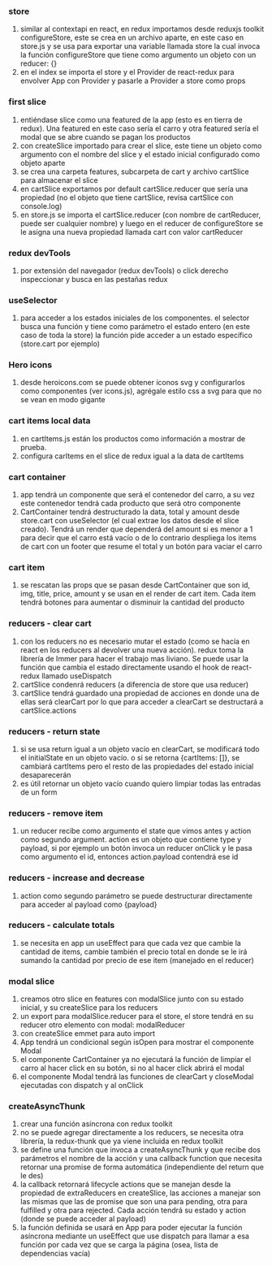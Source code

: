 ### store

1. similar al contextapi en react, en redux importamos desde reduxjs toolkit configureStore, este se crea en un archivo aparte, en este caso en store.js y se usa para exportar una variable llamada store la cual invoca la función configureStore que tiene como argumento un objeto con un reducer: {}
2. en el index se importa el store y el Provider de react-redux para envolver App con Provider y pasarle a Provider a store como props

### first slice

1. entiéndase slice como una featured de la app (esto es en tierra de redux). Una featured en este caso sería el carro y otra featured sería el modal que se abre cuando se pagan los productos
2. con createSlice importado para crear el slice, este tiene un objeto como argumento con el nombre del slice y el estado inicial configurado como objeto aparte
3. se crea una carpeta features, subcarpeta de cart y archivo cartSlice para almacenar el slice
4. en cartSlice exportamos por default cartSlice.reducer que sería una propiedad (no el objeto que tiene cartSlice, revísa cartSlice con console.log)
5. en store.js se importa el cartSlice.reducer (con nombre de cartReducer, puede ser cualquier nombre) y luego en el reducer de configureStore se le asigna una nueva propiedad llamada cart con valor cartReducer

### redux devTools

1. por extensión del navegador (redux devTools) o click derecho inspeccionar y busca en las pestañas redux

### useSelector

1. para acceder a los estados iniciales de los componentes. el selector busca una función y tiene como parámetro el estado entero (en este caso de toda la store) la función pide acceder a un estado específico (store.cart por ejemplo)

### Hero icons

1. desde heroicons.com se puede obtener íconos svg y configurarlos como componentes (ver icons.js), agrégale estilo css a svg para que no se vean en modo gigante

### cart items local data

1. en cartItems.js están los productos como información a mostrar de prueba.
2. configura carItems en el slice de redux igual a la data de cartItems

### cart container

1. app tendrá un componente que será el contenedor del carro, a su vez este contenedor tendrá cada producto que será otro componente
2. CartContainer tendrá destructurado la data, total y amount desde store.cart con useSelector (el cual extrae los datos desde el slice creado). Tendrá un render que dependerá del amount si es menor a 1 para decir que el carro está vacío o de lo contrario despliega los items de cart con un footer que resume el total y un botón para vaciar el carro

### cart item

1. se rescatan las props que se pasan desde CartContainer que son id, img, title, price, amount y se usan en el render de cart item. Cada item tendrá botones para aumentar o disminuir la cantidad del producto

### reducers - clear cart

1. con los reducers no es necesario mutar el estado (como se hacía en react en los reducers al devolver una nueva acción). redux toma la librería de Immer para hacer el trabajo mas liviano. Se puede usar la función que cambia el estado directamente usando el hook de react-redux llamado useDispatch
2. cartSlice condenrá reducers (a diferencia de store que usa reducer)
3. cartSlice tendrá guardado una propiedad de acciones en donde una de ellas será clearCart por lo que para acceder a clearCart se destructará a cartSlice.actions

### reducers - return state

1. si se usa return igual a un objeto vacío en clearCart, se modificará todo el initialState en un objeto vacío. o si se retorna {cartItems: []}, se cambiará cartItems pero el resto de las propiedades del estado inicial desaparecerán
2. es útil retornar un objeto vacío cuando quiero limpiar todas las entradas de un form

### reducers - remove item

1. un reducer recibe como argumento el state que vimos antes y action como segundo argument. action es un objeto que contiene type y payload, si por ejemplo un botón invoca un reducer onClick y le pasa como argumento el id, entonces action.payload contendrá ese id

### reducers - increase and decrease

1. action como segundo parámetro se puede destructurar directamente para acceder al payload como {payload}

### reducers - calculate totals

1. se necesita en app un useEffect para que cada vez que cambie la cantidad de items, cambie también el precio total en donde se le irá sumando la cantidad por precio de ese item (manejado en el reducer)

### modal slice

1. creamos otro slice en features con modalSlice junto con su estado inicial, y su createSlice para los reducers
2. un export para modalSlice.reducer para el store, el store tendrá en su reducer otro elemento con modal: modalReducer
3. con createSlice emmet para auto import
4. App tendrá un condicional según isOpen para mostrar el componente Modal
5. el componente CartContainer ya no ejecutará la función de limpiar el carro al hacer click en su botón, si no al hacer click abrirá el modal
6. el componente Modal tendrá las funciones de clearCart y closeModal ejecutadas con dispatch y al onClick

### createAsyncThunk

1. crear una función asíncrona con redux toolkit
2. no se puede agregar directamente a los reducers, se necesita otra librería, la redux-thunk que ya viene incluida en redux toolkit
3. se define una función que invoca a createAsyncThunk y que recibe dos parámetros el nombre de la acción y una callback function que necesita retornar una promise de forma automática (independiente del return que le des)
4. la callback retornará lifecycle actions que se manejan desde la propiedad de extraReducers en createSlice, las acciones a manejar son las mismas que las de promise que son una para pending, otra para fulfilled y otra para rejected. Cada acción tendrá su estado y action (donde se puede acceder al payload)
5. la función definida se usará en App para poder ejecutar la función asíncrona mediante un useEffect que use dispatch para llamar a esa función por cada vez que se carga la página (osea, lista de dependencias vacía)
